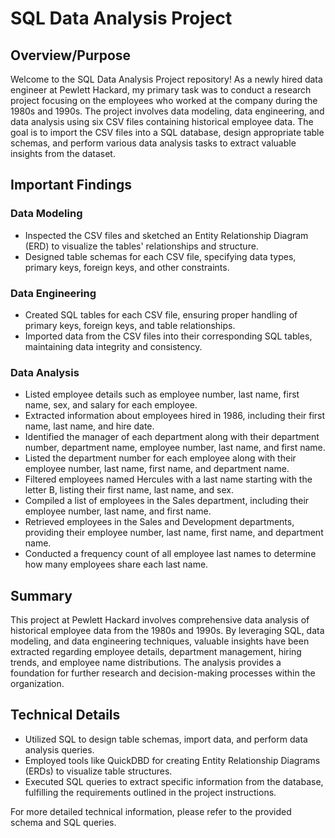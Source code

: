 # SQL Data Analysis Project

## Overview/Purpose

Welcome to the SQL Data Analysis Project repository! As a newly hired data engineer at Pewlett Hackard, my primary task was to conduct a research project focusing on the employees who worked at the company during the 1980s and 1990s. The project involves data modeling, data engineering, and data analysis using six CSV files containing historical employee data. The goal is to import the CSV files into a SQL database, design appropriate table schemas, and perform various data analysis tasks to extract valuable insights from the dataset.

## Important Findings

### Data Modeling

- Inspected the CSV files and sketched an Entity Relationship Diagram (ERD) to visualize the tables' relationships and structure.
- Designed table schemas for each CSV file, specifying data types, primary keys, foreign keys, and other constraints.

### Data Engineering

- Created SQL tables for each CSV file, ensuring proper handling of primary keys, foreign keys, and table relationships.
- Imported data from the CSV files into their corresponding SQL tables, maintaining data integrity and consistency.

### Data Analysis

- Listed employee details such as employee number, last name, first name, sex, and salary for each employee.
- Extracted information about employees hired in 1986, including their first name, last name, and hire date.
- Identified the manager of each department along with their department number, department name, employee number, last name, and first name.
- Listed the department number for each employee along with their employee number, last name, first name, and department name.
- Filtered employees named Hercules with a last name starting with the letter B, listing their first name, last name, and sex.
- Compiled a list of employees in the Sales department, including their employee number, last name, and first name.
- Retrieved employees in the Sales and Development departments, providing their employee number, last name, first name, and department name.
- Conducted a frequency count of all employee last names to determine how many employees share each last name.

## Summary

This project at Pewlett Hackard involves comprehensive data analysis of historical employee data from the 1980s and 1990s. By leveraging SQL, data modeling, and data engineering techniques, valuable insights have been extracted regarding employee details, department management, hiring trends, and employee name distributions. The analysis provides a foundation for further research and decision-making processes within the organization.

## Technical Details

- Utilized SQL to design table schemas, import data, and perform data analysis queries.
- Employed tools like QuickDBD for creating Entity Relationship Diagrams (ERDs) to visualize table structures.
- Executed SQL queries to extract specific information from the database, fulfilling the requirements outlined in the project instructions.

For more detailed technical information, please refer to the provided schema and SQL queries.
